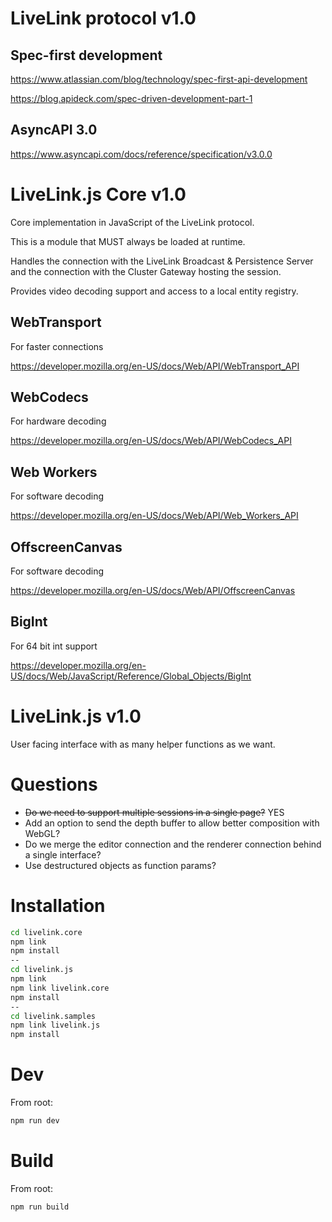# LiveLink protocol v1.0

## Spec-first development

https://www.atlassian.com/blog/technology/spec-first-api-development

https://blog.apideck.com/spec-driven-development-part-1

## AsyncAPI 3.0

https://www.asyncapi.com/docs/reference/specification/v3.0.0

# LiveLink.js Core v1.0

Core implementation in JavaScript of the LiveLink protocol.

This is a module that MUST always be loaded at runtime.

Handles the connection with the LiveLink Broadcast & Persistence Server and the
connection with the Cluster Gateway hosting the session.

Provides video decoding support and access to a local entity registry.

## WebTransport

For faster connections

https://developer.mozilla.org/en-US/docs/Web/API/WebTransport_API

## WebCodecs

For hardware decoding

https://developer.mozilla.org/en-US/docs/Web/API/WebCodecs_API

## Web Workers

For software decoding

https://developer.mozilla.org/en-US/docs/Web/API/Web_Workers_API

## OffscreenCanvas

For software decoding

https://developer.mozilla.org/en-US/docs/Web/API/OffscreenCanvas

## BigInt

For 64 bit int support

https://developer.mozilla.org/en-US/docs/Web/JavaScript/Reference/Global_Objects/BigInt

# LiveLink.js v1.0

User facing interface with as many helper functions as we want.

# Questions

-   ~~Do we need to support multiple sessions in a single page?~~ YES
-   Add an option to send the depth buffer to allow better composition with WebGL?
-   Do we merge the editor connection and the renderer connection behind a single interface?
-   Use destructured objects as function params?

# Installation

```bash
cd livelink.core
npm link
npm install
--
cd livelink.js
npm link
npm link livelink.core
npm install
--
cd livelink.samples
npm link livelink.js
npm install
```

# Dev

From root:

```bash
npm run dev
```

# Build

From root:

```bash
npm run build
```
